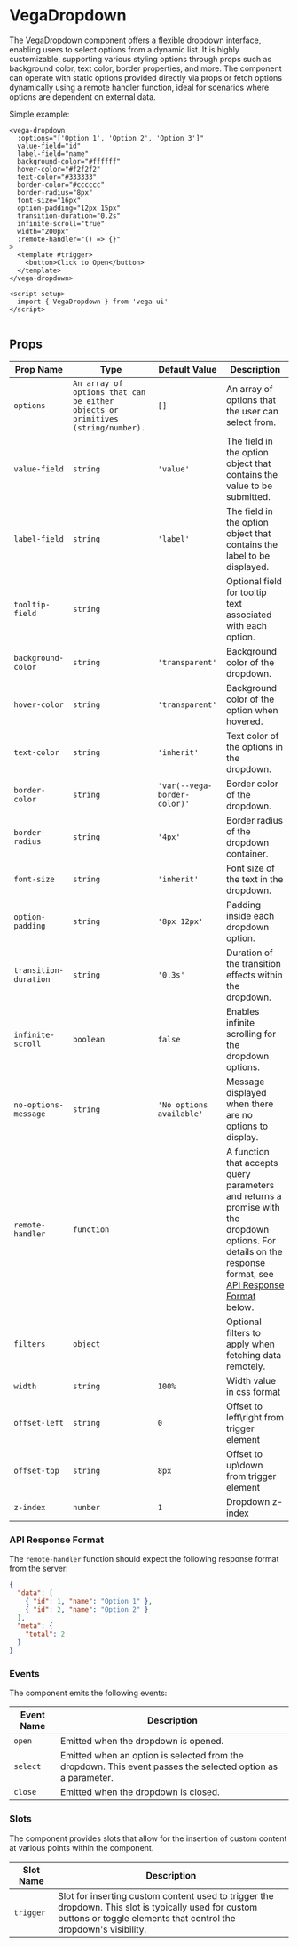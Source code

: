 # VegaDropdown
The VegaDropdown component offers a flexible dropdown interface, enabling users to select options from a dynamic list. It is highly customizable, supporting various styling options through props such as background color, text color, border properties, and more. The component can operate with static options provided directly via props or fetch options dynamically using a remote handler function, ideal for scenarios where options are dependent on external data.

Simple example:
```vue
<vega-dropdown
  :options="['Option 1', 'Option 2', 'Option 3']"
  value-field="id"
  label-field="name"
  background-color="#ffffff"
  hover-color="#f2f2f2"
  text-color="#333333"
  border-color="#cccccc"
  border-radius="8px"
  font-size="16px"
  option-padding="12px 15px"
  transition-duration="0.2s"
  infinite-scroll="true"
  width="200px"
  :remote-handler="() => {}"
>
  <template #trigger>
    <button>Click to Open</button>
  </template>
</vega-dropdown>

<script setup>
  import { VegaDropdown } from 'vega-ui'
</script>


```

## Props

| Prop Name             | Type                                                                            | Default Value                | Description                                                                                                                                                                          |
|-----------------------|---------------------------------------------------------------------------------|------------------------------|--------------------------------------------------------------------------------------------------------------------------------------------------------------------------------------|
| `options`             | `An array of options that can be either objects or primitives (string/number).` | `[]`                         | An array of options that the user can select from.                                                                                                                                   |
| `value-field`         | `string`                                                                        | `'value'`                    | The field in the option object that contains the value to be submitted.                                                                                                              |
| `label-field`         | `string`                                                                        | `'label'`                    | The field in the option object that contains the label to be displayed.                                                                                                              |
| `tooltip-field`       | `string`                                                                        |                              | Optional field for tooltip text associated with each option.                                                                                                                         |
| `background-color`    | `string`                                                                        | `'transparent'`              | Background color of the dropdown.                                                                                                                                                    |
| `hover-color`         | `string`                                                                        | `'transparent'`              | Background color of the option when hovered.                                                                                                                                         |
| `text-color`          | `string`                                                                        | `'inherit'`                  | Text color of the options in the dropdown.                                                                                                                                           |
| `border-color`        | `string`                                                                        | `'var(--vega-border-color)'` | Border color of the dropdown.                                                                                                                                                        |
| `border-radius`       | `string`                                                                        | `'4px'`                      | Border radius of the dropdown container.                                                                                                                                             |
| `font-size`           | `string`                                                                        | `'inherit'`                  | Font size of the text in the dropdown.                                                                                                                                               |
| `option-padding`      | `string`                                                                        | `'8px 12px'`                 | Padding inside each dropdown option.                                                                                                                                                 |
| `transition-duration` | `string`                                                                        | `'0.3s'`                     | Duration of the transition effects within the dropdown.                                                                                                                              |
| `infinite-scroll`     | `boolean`                                                                       | `false`                      | Enables infinite scrolling for the dropdown options.                                                                                                                                 |
| `no-options-message`  | `string`                                                                        | `'No options available'`     | Message displayed when there are no options to display.                                                                                                                              |
| `remote-handler`      | `function`                                                                      |                              | A function that accepts query parameters and returns a promise with the dropdown options. For details on the response format, see [API Response Format](#api-response-format) below. |
| `filters`             | `object`                                                                        |                              | Optional filters to apply when fetching data remotely.                                                                                                                               |
| `width`               | `string`                                                                        | `100%`                       | Width value in css format                                                                                                                                                            |
| `offset-left`         | `string`                                                                        | `0`                          | Offset to left\right from trigger element                                                                                                                                            |
| `offset-top`          | `string`                                                                        | `8px`                        | Offset to up\down from trigger element                                                                                                                                               |
| `z-index`             | `nunber`                                                                        | `1`                          | Dropdown z-index                                                                                                                                                                     |



### API Response Format

The `remote-handler` function should expect the following response format from the server:

```json
{
  "data": [
    { "id": 1, "name": "Option 1" },
    { "id": 2, "name": "Option 2" }
  ],
  "meta": {
    "total": 2
  }
}
```

### Events

The component emits the following events:

| Event Name | Description                                                                                                 |
|------------|-------------------------------------------------------------------------------------------------------------|
| `open`     | Emitted when the dropdown is opened.                                                                        |
| `select`   | Emitted when an option is selected from the dropdown. This event passes the selected option as a parameter. |
| `close`    | Emitted when the dropdown is closed.                                                                        |


### Slots

The component provides slots that allow for the insertion of custom content at various points within the component.

| Slot Name | Description                                                                                                                                                               |
|-----------|---------------------------------------------------------------------------------------------------------------------------------------------------------------------------|
| `trigger` | Slot for inserting custom content used to trigger the dropdown. This slot is typically used for custom buttons or toggle elements that control the dropdown's visibility. |


